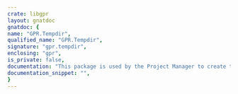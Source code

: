 ```yaml
---
crate: libgpr
layout: gnatdoc
gnatdoc: {
name: "GPR.Tempdir",
qualified_name: "GPR.Tempdir",
signature: "gpr.tempdir",
enclosing: "gpr",
is_private: false,
documentation: "This package is used by the Project Manager to create temporary files. If\nenvironment variable TMPDIR is defined and designates an absolute path,\ntemporary files are create in this directory. Otherwise, temporary files\nare created in the current working directory.",
documentation_snippet: "",
}
---
```

